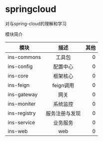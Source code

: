 # springcloud
对与spring-cloud的理解和学习

模块简介

| 模块	        | 描述           | 其他 |
| ------------- |:-------------:| -----:|
| ins-commons | 工具包 | 0 |
| ins-config  | 配置中心      | 0  |
| ins-core  | 框架核心      | 0  |
| ins-feign   | feign调用    |  0  |
| ins-gateway   | 网关    |  0  |
| ins-moniter   | 系统监控    |   0 |
| ins-registry   | 服务注册与发现    |  0  |
| ins-service   | 业务服务    |  0  |
| ins-web   | web    |  0  |
